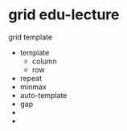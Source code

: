 # grid edu-lecture
grid template 
- template
  - column
  - row
- repeat
- minmax
- auto-template
- gap
-
-